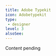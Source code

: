 ```yaml
---
title: Adobe Typekit
icon: Adobetypekit
type:
 - designer
level: 3
alsoSee:
---
```


Content pending
